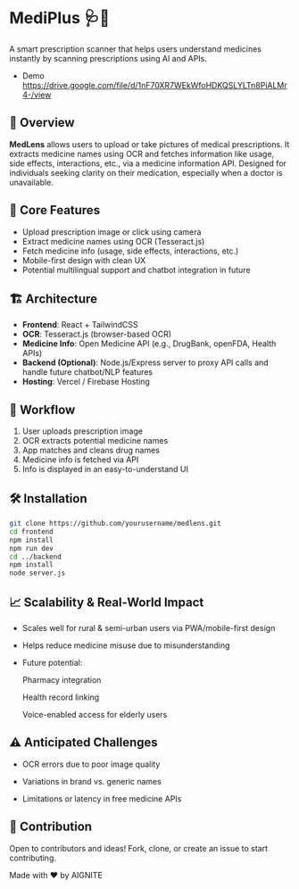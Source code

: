 # MediPlus 🩺📸
A smart prescription scanner that helps users understand medicines instantly by scanning prescriptions using AI and APIs.

- Demo  https://drive.google.com/file/d/1nF70XR7WEkWfoHDKQSLYLTn8PiALMr4-/view 

## 🚀 Overview
**MedLens** allows users to upload or take pictures of medical prescriptions. It extracts medicine names using OCR and fetches information like usage, side effects, interactions, etc., via a medicine information API. Designed for individuals seeking clarity on their medication, especially when a doctor is unavailable.

## 🧠 Core Features
- Upload prescription image or click using camera
- Extract medicine names using OCR (Tesseract.js)
- Fetch medicine info (usage, side effects, interactions, etc.)
- Mobile-first design with clean UX
- Potential multilingual support and chatbot integration in future

## 🏗️ Architecture
- **Frontend**: React + TailwindCSS
- **OCR**: Tesseract.js (browser-based OCR)
- **Medicine Info**: Open Medicine API (e.g., DrugBank, openFDA, Health APIs)
- **Backend (Optional)**: Node.js/Express server to proxy API calls and handle future chatbot/NLP features
- **Hosting**: Vercel / Firebase Hosting

## 🔁 Workflow
1. User uploads prescription image
2. OCR extracts potential medicine names
3. App matches and cleans drug names
4. Medicine info is fetched via API
5. Info is displayed in an easy-to-understand UI

## 🛠️ Installation
```bash
git clone https://github.com/yourusername/medlens.git
cd frontend
npm install
npm run dev
cd ../backend
npm install
node server.js
```

## 📈 Scalability & Real-World Impact
- Scales well for rural & semi-urban users via PWA/mobile-first design

- Helps reduce medicine misuse due to misunderstanding

- Future potential:

     Pharmacy integration

     Health record linking

     Voice-enabled access for elderly users

## ⚠️ Anticipated Challenges
- OCR errors due to poor image quality

- Variations in brand vs. generic names

- Limitations or latency in free medicine APIs

## 🤝 Contribution
Open to contributors and ideas! Fork, clone, or create an issue to start contributing.

Made with ❤️ by AIGNITE

